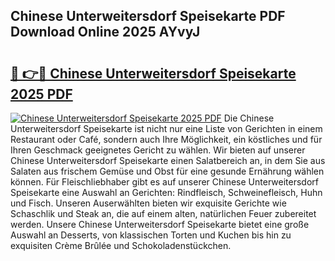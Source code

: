 ## Chinese Unterweitersdorf Speisekarte PDF Download Online 2025 AYvyJ

# <h2><a href="http://gce9tzz.nevu.top/?p=Chinese+Unterweitersdorf+Speisekarte">🔗 👉🔴 Chinese Unterweitersdorf Speisekarte 2025 PDF</a></h2>

[![Chinese Unterweitersdorf Speisekarte 2025 PDF](https://i.imgur.com/dBaPXMq.png)](http://gce9tzz.nevu.top/?p=Chinese+Unterweitersdorf+Speisekarte)
Die Chinese Unterweitersdorf Speisekarte ist nicht nur eine Liste von Gerichten in einem Restaurant oder Café, sondern auch Ihre Möglichkeit, ein köstliches und für Ihren Geschmack geeignetes Gericht zu wählen. Wir bieten auf unserer Chinese Unterweitersdorf Speisekarte einen Salatbereich an, in dem Sie aus Salaten aus frischem Gemüse und Obst für eine gesunde Ernährung wählen können. Für Fleischliebhaber gibt es auf unserer Chinese Unterweitersdorf Speisekarte eine Auswahl an Gerichten: Rindfleisch, Schweinefleisch, Huhn und Fisch. Unseren Auserwählten bieten wir exquisite Gerichte wie Schaschlik und Steak an, die auf einem alten, natürlichen Feuer zubereitet werden. Unsere Chinese Unterweitersdorf Speisekarte bietet eine große Auswahl an Desserts, von klassischen Torten und Kuchen bis hin zu exquisiten Crème Brûlée und Schokoladenstückchen.
